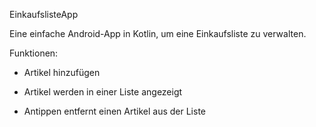 EinkaufslisteApp

Eine einfache Android-App in Kotlin, um eine Einkaufsliste zu verwalten.

Funktionen:

- Artikel hinzufügen

- Artikel werden in einer Liste angezeigt

- Antippen entfernt einen Artikel aus der Liste

